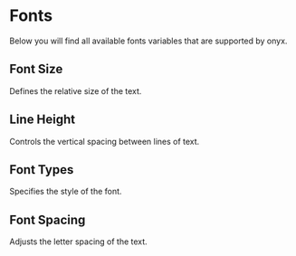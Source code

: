 # Fonts

Below you will find all available fonts variables that are supported by onyx.

<script lang="ts" setup>
import OnyxFontsVariables from "../.vitepress/components/OnyxFontsVariables.vue"

const fontSizes = [
  "onyx-font-size-sm",
  "onyx-font-size-md",
  "onyx-font-size-lg",
  "onyx-font-size-xl",
];
const lineHeights = [
  "onyx-font-line-height-sm",
  "onyx-font-line-height-md",
  "onyx-font-line-height-lg",
  "onyx-font-line-height-xl",
];
const fontTypes = [
  "onyx-font-type-data",
  "onyx-font-type-h1",
  "onyx-font-type-h2",
  "onyx-font-type-h3",
  "onyx-font-type-h4",
  "onyx-font-type-mono",
  "onyx-font-type-paragraph",
];
const fontSpacings = ["onyx-font-letter-spacing-default"];

</script>

## Font Size

Defines the relative size of the text.

  <OnyxFontsVariables :variables="fontSizes" name="fontSize" />

## Line Height

Controls the vertical spacing between lines of text.

  <OnyxFontsVariables :variables="lineHeights" name="lineHeight" />

## Font Types

Specifies the style of the font.

  <OnyxFontsVariables :variables="fontTypes" name="fontType" />

## Font Spacing

Adjusts the letter spacing of the text.

  <OnyxFontsVariables :variables="fontSpacings" name="fontSpacing" />
